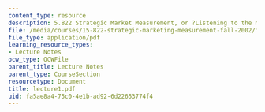 ```yaml
---
content_type: resource
description: 5.822 Strategic Market Measurement, or ?Listening to the Market?
file: /media/courses/15-822-strategic-marketing-measurement-fall-2002/fa5ae8a475c04e1bad926d22653774f4_lecture1.pdf
file_type: application/pdf
learning_resource_types:
- Lecture Notes
ocw_type: OCWFile
parent_title: Lecture Notes
parent_type: CourseSection
resourcetype: Document
title: lecture1.pdf
uid: fa5ae8a4-75c0-4e1b-ad92-6d22653774f4
---
```

